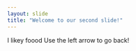 ```yaml
---
layout: slide
title: "Welcome to our second slide!"
---
```

I likey foood
Use the left arrow to go back!
